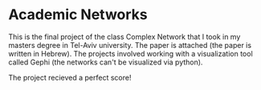 # Academic Networks

This is the final project of the class Complex Network that I took in my masters degree in Tel-Aviv university.
The paper is attached (the paper is written in Hebrew). The projects involved working with a visualization tool called Gephi (the networks can't be visualized via python).

The project recieved a perfect score! 

